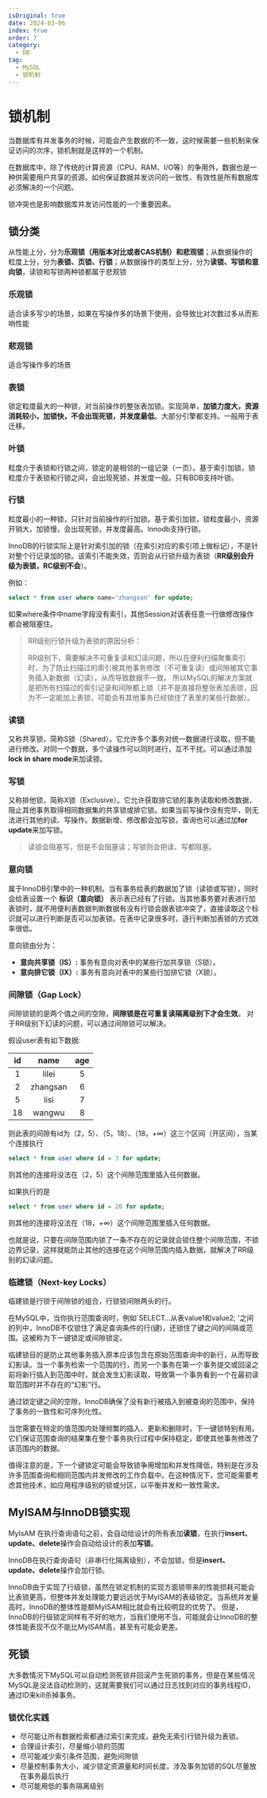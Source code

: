 ```yaml
---
isOriginal: true
date: 2024-03-06
index: true
order: 7
category:
  - DB
tag:
  - MySQL
  - 锁机制
---
```


# 锁机制

当数据库有并发事务的时候，可能会产生数据的不一致，这时候需要一些机制来保证访问的次序，锁机制就是这样的一个机制。

在数据库中，除了传统的计算资源（CPU、RAM、I/O等）的争用外，数据也是一种供需要用户共享的资源。如何保证数据并发访问的一致性、有效性是所有数据库必须解决的一个问题。

锁冲突也是影响数据库并发访问性能的一个重要因素。
<!-- more -->

## 锁分类

从性能上分，分为**乐观锁（用版本对比或者CAS机制）和悲观锁**；从数据操作的粒度上分，分为**表锁、页锁、行锁**；从数据操作的类型上分，分为**读锁、写锁和意向锁**，读锁和写锁两种锁都属于悲观锁

### 乐观锁

适合读多写少的场景，如果在写操作多的场景下使用，会导致比对次数过多从而影响性能

### 悲观锁

适合写操作多的场景

### 表锁

锁定粒度最大的一种锁，对当前操作的整张表加锁。实现简单，**加锁力度大，资源消耗较小，加锁快，不会出现死锁，并发度最低**。大部分引擎都支持。一般用于表迁移。

### 叶锁

粒度介于表锁和行锁之间，锁定的是相邻的一组记录（一页）。基于索引加锁，锁粒度介于表锁和行锁之间，会出现死锁，并发度一般。只有BDB支持叶锁。

### 行锁

粒度最小的一种锁，只针对当前操作的行加锁。基于索引加锁，锁粒度最小，资源开销大，加锁慢，会出现死锁，并发度最高。Innodb支持行锁。

InnoDB的行锁实际上是针对索引加的锁（在索引对应的索引项上做标记），不是针对整个行记录加的锁。该索引不能失效，否则会从行锁升级为表锁（**RR级别会升级为表锁，RC级别不会**）。

例如：
```sql
select * from user where name='zhangsan' for update;
```
如果where条件中name字段没有索引，其他Session对该表任意一行做修改操作都会被阻塞住。

> RR级别行锁升级为表锁的原因分析：
>
> RR级别下，需要解决不可重复读和幻读问题，所以在便利扫描聚集索引时，为了防止扫描过的索引被其他事务修改（不可重复读）或间隙被其它事务插入新数据（幻读），从而导致数据不一致。
> 所以MySQL的解决方案就是把所有扫描过的索引记录和间隙都上锁（并不是直接将整张表加表锁，因为不一定能加上表锁，可能会有其他事务已经锁住了表里的某些行数据）。

### 读锁 

又称共享锁，简称S锁（Shared）。它允许多个事务对统一数据进行读取，但不能进行修改。对同一个数据，多个读操作可以同时进行，互不干扰。可以通过添加**lock in share mode**来加读锁。

### 写锁

又称排他锁，简称X锁（Exclusive）。它允许获取排它锁的事务读取和修改数据，阻止其他事务取得相同数据集的共享锁或排它锁。如果当前写操作没有完毕，则无法进行其他的读、写操作。数据新增、修改都会加写锁，查询也可以通过加**for update**来加写锁。

> 读锁会阻塞写，但是不会阻塞读；写锁则会把读、写都阻塞。

### 意向锁

属于InnoDB引擎中的一种机制。当有事务给表的数据加了锁（读锁或写锁），同时会给表设置一个 **标识（意向锁）** 表示表已经有了行锁。当其他事务要对表进行加表锁时，就不用便利表数据判断数据有没有行锁会跟表锁冲突了，直接读取这个标识就可以进行判断是否可以加表锁。在表中记录很多时，逐行判断加表锁的方式效率很低。

意向锁由分为：
- **意向共享锁（IS）:** 事务有意向对表中的某些行加共享锁（S锁）。
- **意向排它锁（IX）:** 事务有意向对表中的某些行加排它锁（X锁）。

### 间隙锁（Gap Lock）

间隙锁锁的是两个值之间的空隙，**间隙锁是在可重复读隔离级别下才会生效**。 对于RR级别下幻读的问题，可以通过间隙锁可以解决。

假设user表有如下数据:

| id |   name   | age |
|:--:|:--------:|:---:|
| 1  |  lilei   |  5  |
| 2  | zhangsan |  6  |
| 5  |   lisi   |  7  |
| 18 |  wangwu  |  8  |

则此表的间隙有id为（2，5）、（5，18）、（18，+∞）这三个区间（开区间），当某个连接执行
```sql
select * from user where id = 3 for update;
```
则其他的连接将没法在（2，5）这个间隙范围里插入任何数据。

如果执行的是
```sql
select * from user where id = 20 for update;
```
则其他的连接将没法在（18，+∞）这个间隙范围里插入任何数据。

也就是说，只要在间隙范围内锁了一条不存在的记录就会锁住整个间隙范围，不锁边界记录，这样就能防止其他的连接在这个间隙范围内插入数据，就解决了RR级别的幻读问题。

### 临建锁（Next-key Locks）

临建锁是行锁于间隙锁的组合，行锁锁间隙两头的行。

在MySQL中，当你执行范围查询时，例如`SELECT…从表value1和value2; '之间的列中，InnoDB不仅锁住了满足查询条件的行(键)，还锁住了键之间的间隔或范围。这被称为下一键锁定或间隙锁定。

临建锁目的是防止其他事务插入原本应该包含在原始范围查询中的新行，从而导致幻影读。当一个事务检索一个范围的行，而另一个事务在第一个事务提交或回滚之前将新行插入到范围中时，就会发生幻影读取，导致第一个事务看到一个在最初读取范围时并不存在的“幻影”行。

通过锁定键之间的空隙，InnoDB确保了没有新行被插入到被查询的范围中，保持了事务的一致性和可序列化性。

当您需要在特定的值范围内处理频繁的插入、更新和删除时，下一键锁特别有用。它们保证范围查询的结果集在整个事务执行过程中保持稳定，即使其他事务修改了该范围内的数据。

值得注意的是，下一个键锁定可能会导致锁争用增加和并发性降低，特别是在涉及许多范围查询和相同范围内并发修改的工作负载中。在这种情况下，您可能需要考虑其他技术，如应用程序级别的锁或分区，以平衡并发和一致性需求。

## MyISAM与InnoDB锁实现

MyIsAM 在执行查询语句之前，会自动给设计的所有表加**读锁**，在执行**insert、update、delete**操作会自动给设计的表加**写锁**。

InnoDB在执行查询语句（非串行化隔离级别），不会加锁，但是**insert、update、delete**操作会加行锁。

InnoDB由于实现了行级锁，虽然在锁定机制的实现方面锁带来的性能损耗可能会比表锁更高，但整体并发处理能力要远远优于MyISAM的表级锁定。当系统并发量高时，InnoDB的整体性能额MyISAM相比就会有比较明显的优势了。
但是，InnoDB的行级锁定同样有不好的地方，当我们使用不当，可能就会让InnoDB的整体性能表现不仅不能比MyISAM高，甚至有可能会更差。

## 死锁

大多数情况下MySQL可以自动检测死锁并回滚产生死锁的事务，但是在某些情况MySQL是没法自动检测的，这就需要我们可以通过日志找到对应的事务线程ID，通过ID来kill杀掉事务。

### 锁优化实践

- 尽可能让所有数据检索都通过索引来完成，避免无索引行锁升级为表锁。
- 合理设计索引，尽量缩小锁的范围
- 尽可能减少索引条件范围，避免间隙锁
- 尽量控制事务大小，减少锁定资源量和时间长度，涉及事务加锁的SQL尽量放在事务最后执行
- 尽可能用低的事务隔离级别
